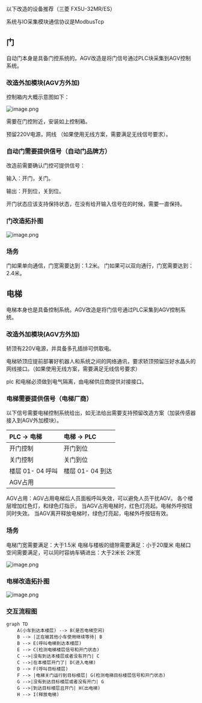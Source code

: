 
以下改造的设备推荐（三菱 FX5U-32MR/ES）

系统与IO采集模块通信协议是ModbusTcp

## 门

自动门本身是具备门控系统的。AGV改造是将门信号通过PLC块采集到AGV控制系统。

### 改造外加模块(AGV方外加)


控制箱内大概示意图如下：

![image.png](https://assets.happtim.com/image/n3dc/202404081014865.png)


需要在门控附近，安装如上控制箱。

预留220V电源，网线 （如果使用无线方案，需要满足无线信号要求）。



### 自动门需要提供信号（自动门品牌方）

改造前需要确认门控可提供信号：

输入：开门，关门。

输出：开到位，关到位。

开门状态应该支持保持状态，在没有给开输入信号在的时候，需要一直保持。


### 门改造拓扑图

![image.png](https://assets.happtim.com/image/n3dc/202404081014189.png)
### 场务

门如果单向通信，门宽需要达到：1.2米。
门如果可以双向通行，门宽需要达到： 2.4米。

## 电梯

电梯本身也是具备控制系统。AGV改造是将门信号通过PLC采集到AGV控制系统。


### 改造外加模块(AGV方外加)


轿顶有220V电源，并具备多孔插排可供取电。

电梯轿顶应提前部署好机器人和系统之间的网络通讯，要求轿顶预留压好水晶头的网线接口。（如果使用无线方案，需要满足无线信号要求）

plc 和电梯必须做到电气隔离，由电梯供应商提供对接接口。


### 电梯需要提供信号（电梯厂商）


以下信号需要电梯控制系统给出，如无法给出需要支持预留改造方案（加装传感器接入到AGV外加模块）。

| PLC -> 电梯    | 电梯 -> PLC    |
| :----------- | :----------- |
| 开门控制         | 开门到位         |
| 关门控制         | 关门到位         |
| 楼层 01- 04 呼叫 | 楼层 01- 04 到达 |
| AGV占用        |              |
AGV占用：AGV占用电梯后人员面板呼叫失效，可以避免人员干扰AGV。
各个楼层增加红色灯，和绿色灯指示，
当AGV占用电梯时，红色灯亮起。电梯外呼按钮同时失效。
当AGV离开释放电梯时，绿色灯亮起，电梯外呼按钮有效。

### 场务

电梯门宽需要满足：大于1.5米
电梯与楼板的缝隙需要满足：小于20厘米
电梯口空间需要满足，可以同时容纳车辆进出：大于2米长 2米宽

![image.png](https://assets.happtim.com/image/n3dc/202404081156410.png)



### 电梯改造拓扑图

![image.png](https://assets.happtim.com/image/n3dc/202404081013257.png)

### 交互流程图


```mermaid
graph TD 
	A(小车到达本楼层) --> B(是否电梯空闲) 
	B --> |正在被其他小车使用继续等待| B
	B --> E(呼叫电梯到达本楼层)
	E --> C(检测电梯楼层信号和开门状态) 
	C -->|没有到达本楼层或者没有开门| C 
	C -->|在本楼层开门了| D(进入电梯) 
	D --> F(呼叫目标楼层) 
	F --> |电梯关门运行到目标楼层| G(检测电梯目标楼层信号和开门状态) 
	G -->|没有到达目标楼层或者没有开门| G 
	G -->|到达目标楼层且开门| H(出电梯) 
	H --> I(释放电梯)

```

